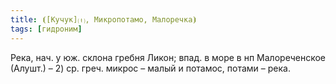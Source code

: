 ```yaml
---
title: ⦗[Кучук]⒯, Микропотамо, Малоречка⦘
tags: [гидроним]
---
```


Река, нач. у юж. склона гребня Ликон; впад. в море в нп Малореченское (Алушт.) –
2) ср. греч. микрос – малый и потамос, потами – река.
